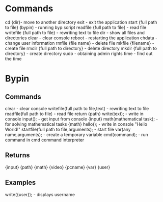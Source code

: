 # Commands
cd {dir}- move to another directory
exit - exit the application
start {full path to file} (bypin) - running byp script
readfile {full path to file}  - read file
writefile {full path to file} - rewriting text to file
dir - show all files and directories
clear - clear console
reboot - restarting the application
chdata - change user information
rmfile {file name} - delete file
mkfile {filename} - create file
rmdir {full path to directory} - delete directory
mkdir {full path to directory} - create directory
sudo - obtaining admin rights
time - find out the time
# Bypin
## Commands
clear - clear console
writefile(full path to file,text) - rewriting text to file 
readfile(full path to file) - read file return {path}
write(text); - write in console
input(); - get input from console {input}
math(mathematical task); - for solving mathematical tasks {math}
hello(); - write in console "Hello World!"
startfile(full path to file,arguments); - start file
var(any name,arguments); - create a temporary variable
cmd(command); - run command in cmd command interpreter
## Returns
{input}
{path}
{math}
{video}
{pcname}
{var}
{user}
## Examples
write({user}); - displays username
